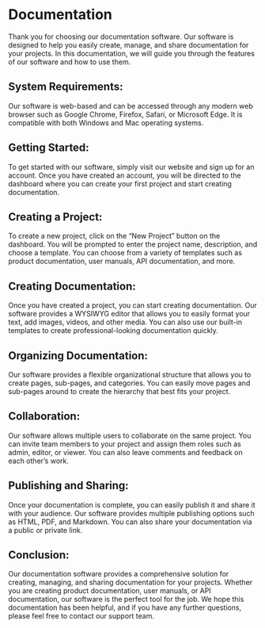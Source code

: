 # Documentation

Thank you for choosing our documentation software. Our software is designed to help you easily create, manage, and share documentation for your projects. In this documentation, we will guide you through the features of our software and how to use them.

## System Requirements:
Our software is web-based and can be accessed through any modern web browser such as Google Chrome, Firefox, Safari, or Microsoft Edge. It is compatible with both Windows and Mac operating systems.

## Getting Started:
To get started with our software, simply visit our website and sign up for an account. Once you have created an account, you will be directed to the dashboard where you can create your first project and start creating documentation.

## Creating a Project:
To create a new project, click on the “New Project” button on the dashboard. You will be prompted to enter the project name, description, and choose a template. You can choose from a variety of templates such as product documentation, user manuals, API documentation, and more.

## Creating Documentation:
Once you have created a project, you can start creating documentation. Our software provides a WYSIWYG editor that allows you to easily format your text, add images, videos, and other media. You can also use our built-in templates to create professional-looking documentation quickly.

## Organizing Documentation:
Our software provides a flexible organizational structure that allows you to create pages, sub-pages, and categories. You can easily move pages and sub-pages around to create the hierarchy that best fits your project.

## Collaboration:
Our software allows multiple users to collaborate on the same project. You can invite team members to your project and assign them roles such as admin, editor, or viewer. You can also leave comments and feedback on each other’s work.

## Publishing and Sharing:
Once your documentation is complete, you can easily publish it and share it with your audience. Our software provides multiple publishing options such as HTML, PDF, and Markdown. You can also share your documentation via a public or private link.

## Conclusion:
Our documentation software provides a comprehensive solution for creating, managing, and sharing documentation for your projects. Whether you are creating product documentation, user manuals, or API documentation, our software is the perfect tool for the job. We hope this documentation has been helpful, and if you have any further questions, please feel free to contact our support team.
